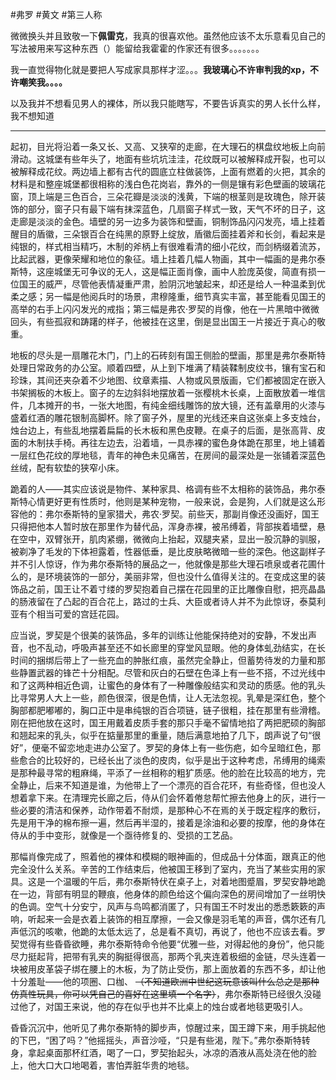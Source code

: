 #弗罗 #黄文 #第三人称 

微微换头并且致敬一下**佩雷克**，我真的很喜欢他。虽然他应该不太乐意看见自己的写法被用来写这种东西（）能留给我霍霍的作家还有很多。。。。。。。

我一直觉得物化就是要把人写成家具那样才涩。。。**我玻璃心不许审判我的xp，不许嘲笑我。。。。**

以及我并不想看见男人的裸体，所以我只能瞎写，不要告诉真实的男人长什么样，我不想知道

---

起初，目光将沿着一条又长、又高、又狭窄的走廊，在大理石的棋盘纹地板上向前滑动。这城堡有些年头了，地面有些坑坑洼洼，花纹既可以被解释成开裂，也可以被解释成花纹。两边墙上都有古代的圆底立柱做装饰，上面有燃着的火把，其余的材料是和整座城堡都很相称的浅白色花岗岩，靠外的一侧是镶有彩色壁画的玻璃花窗，顶上端是三色百合，三朵花瓣是淡淡的浅黄，下端的根茎则是玫瑰色，除开装饰的部分，窗子只有最下端有抹深蓝色，几扇窗子样式一致，天气不坏的日子，这走廊是淡淡的金色。墙壁的另一边多为装饰和壁画，铜制饰品闪闪发亮，墙上挂着醒目的盾徽，三朵银百合在纯黑的原野上绽放，盾徽后面挂着斧和长剑，看起来是纯银的，样式相当精巧，木制的斧柄上有很难看清的细小花纹，而剑柄缀着流苏，比起武器，更像荣耀和地位的象征。墙上挂着几幅人物画，其中一幅画的是弗尔泰斯特，这座城堡无可争议的无人，这是幅正面肖像，画中人脸庞英俊，简直有损一位国王的威严，尽管他表情凝重严肃，脸阴沉地皱起来，却还是给人一种温柔到优柔之感；另一幅是他阅兵时的场景，肃穆隆重，细节真实丰富，甚至能看见国王的高举的右手上闪闪发光的戒指；第三幅是弗农·罗契的肖像，他在一片黑暗中微微回头，有些孤寂和踌躇的样子，他被挂在这里，倒是显出国王一片接近于真心的敬重。

地板的尽头是一扇雕花木门，门上的石砖刻有国王侧脸的壁画，那里是弗尔泰斯特处理日常政务的办公室。顺着四壁，从上到下堆满了精装鞣制皮纹书，镶有宝石和珍珠，其间还夹杂着不少地图、纹章素描、人物或风景版画，它们都被固定在嵌入书架搁板的木板上。窗子的左边斜斜地摆放着一张樱桃木长桌，上面散放着一堆信件，几本摊开的书，一张大地图，有纯金细线雕饰的放大镜，还有盖章用的火漆与盛着红酒的雕花银制高脚杯。除了窗子外，屋里的光线还来自这张桌上多支烛台，烛台边上，有些乱地摆着扁扁的长木板和黑色皮鞭。在桌子的后面，是张高背、皮面的木制扶手椅。再往左边去，沿着墙，一具赤裸的蜜色身体跪在那里，地上铺着一层红色花纹的厚地毯，青年的神色未见痛苦，在房间的最深处是一张铺着深蓝色丝绒，配有软垫的狭窄小床。

跪着的人——其实应该说是物件、某种家具、格调有些不太相称的装饰品，弗尔泰斯特心情更好更有性质时，他则是某种宠物，一般来说，会是狗，人们就是这么形容他的：弗尔泰斯特的皇家猎犬，弗农·罗契。前些天，那副肖像还没画好，国王只得把他本人暂时放在那里作为替代品，浑身赤裸，被吊缚着，背部挨着墙壁，悬在空中，双臂张开，肌肉紧绷，微微向上抬起，双腿夹紧，显出一股沉静的驯服，被剃净了毛发的下体袒露着，性器低垂，是比皮肤略微暗一些的深色。他这副样子并不引人惊讶，作为弗尔泰斯特的展品之一，他就像是那些大理石喷泉或者花圃什么的，是环境装饰的一部分，美丽非常，但也没什么值得关注的。在变成这里的装饰品之前，国王让不着寸缕的罗契抱着自己摆在花园里的正比雕像自慰，把亮晶晶的肠液留在了凸起的百合花上，路过的士兵、大臣或者诗人并不为此惊讶，泰莫利亚有个相当可爱的宫廷花园。

应当说，罗契是个很美的装饰品，多年的训练让他能保持绝对的安静，不发出声音，也不乱动，呼吸声甚至还不如长廊里的穿堂风显眼。他的身体虬劲结实，在长时间的捆绑后带上了一些充血的肿胀红痕，虽然完全静止，但蓄势待发的力量和那些静置武器的锋芒十分相配。尽管和灰白的石壁在色泽上有一些不搭，不过光线中和了这两种相近色调，让蜜色的身体有了一种雕像般结实和灵动的质感。他的乳头比寻常男人大上一些，颜色很深，很是色情，让人无法忽视。乳晕是深红色，整个胸部都肥嘟嘟的，胸口正中是串纯银的百合项链，链子很粗，挂在那里有些滑稽。刚在把他放在这时，国王用戴着皮质手套的那只手毫不留情地掐了两把肥硕的胸部和翘起来的乳头，似乎在掂量那里的重量，随后满意地拍了几下，朗声说了句“很好”，便毫不留恋地走进办公室了。罗契的身体上有一些伤疤，如今呈暗红色，那些愈合的比较好的，已经长出了淡色的皮肉，似乎是出于这种考虑，吊缚用的绳索是那种最寻常的粗麻绳，平添了一丝相称的粗犷质感。他的脸在比较高的地方，完全静止，后来不知道是谁，为他带上了一个漂亮的百合花环，有些奇怪，但也没人想着拿下来。在清理完长廊之后，侍从们会怀着倦怠帮忙擦去他身上的灰，进行一些必要的清洁和保养，动作带着不耐烦，是那种心不在焉的关于既定程序的敷衍，先是用干净的棉布擦一遍，然后再半湿的，接着是涂油和必要的按摩，他的身体在侍从的手中变形，就像是一个亟待修复的、受损的工艺品。

那幅肖像完成了，照着他的裸体和模糊的眼神画的，但成品十分体面，跟真正的他完全没什么关系。辛苦的工作结束后，他被国王移到了室内，充当了某些实用的家具。这是一个温暖的午后，弗尔泰斯特伏在桌子上，对着地图蹙眉，罗契安静地跪在一边，背部有明显的鞭痕，他身体的颜色给这个偏向深色的房间增加了一丝明快的色调。空气十分安宁，风声与鸟鸣都消匿了，只有国王不时发出的悉悉簌簌的声响，听起来一会是衣着上装饰的相互摩擦，一会又像是羽毛笔的声音，偶尔还有几声低沉的咳嗽，他跪的太低太远了，总是看不真切，再说了，他也不应该去看。罗契觉得有些昏昏欲睡，弗尔泰斯特命令他要“优雅一些，对得起他的身份”，他只能尽力挺起背，把带有乳夹的胸挺得很高，那两个乳夹连着极细的金链，尽头连着一块被用皮革袋子绑在腰上的木板，为了防止受伤，那上面放着的东西不多，却让他十分羞耻——他的项圈、口枷、 ~~（不知道欧洲中世纪这玩意该叫什么总之是那种仿真性玩具，你可以凭自己的喜好在这里填一个名字）~~，弗尔泰斯特已经很久没碰过他了，对国王来说，他的存在似乎也并不比桌上的烛台或者地毯更吸引人。

昏昏沉沉中，他听见了弗尔泰斯特的脚步声，惊醒过来，国王蹲下来，用手挑起他的下巴，“困了吗？”他摇摇头，声音沙哑，“只是有些渴，陛下。”弗尔泰斯特转身，拿起桌面那杯红酒，喝了一口，罗契抬起头，冰凉的酒液从高处浇在他的脸上，他大口大口地喝着，害怕弄脏华贵的地毯。